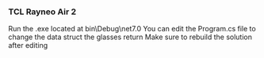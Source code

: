 ### TCL Rayneo Air 2
Run the .exe located at bin\Debug\net7.0
You can edit the Program.cs file to change the data struct the glasses return
Make sure to rebuild the solution after editing